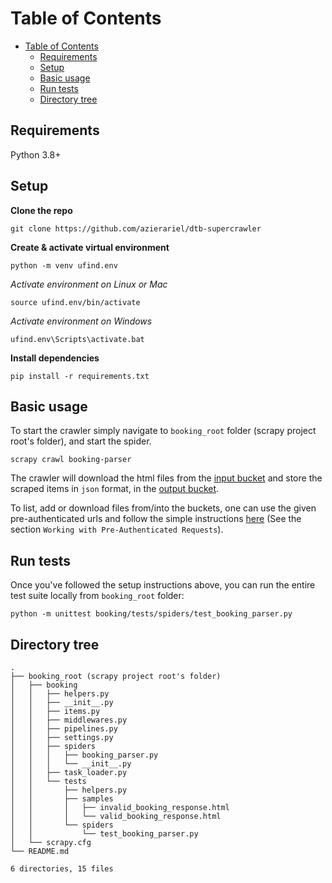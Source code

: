 # Table of Contents

- [Table of Contents](#table-of-contents)
  - [Requirements](#requirements)
  - [Setup](#setup)
  - [Basic usage](#basic-usage)
  - [Run tests](#run-tests)
  - [Directory tree](#directory-tree)

## Requirements

Python 3.8+


## Setup

**Clone the repo**
    
    git clone https://github.com/azierariel/dtb-supercrawler

**Create & activate virtual environment**

    python -m venv ufind.env

*Activate environment on Linux or Mac*

    source ufind.env/bin/activate

*Activate environment on Windows*

    ufind.env\Scripts\activate.bat

**Install dependencies**

    pip install -r requirements.txt

## Basic usage

To start the crawler simply navigate to `booking_root` folder (scrapy project root's folder), and start the spider.

    scrapy crawl booking-parser

The crawler will download the html files from the [input bucket](https://objectstorage.eu-frankfurt-1.oraclecloud.com/p/HKPwyExBxajwCV6gO1UrXpYaviWXWcvXHRsh6P8t0q5apdb3ze-a63S_M7PhmaqR/n/frexf2i6jjbf/b/booking/o/) and store the scraped items in `json` format, in the [output bucket](https://objectstorage.eu-frankfurt-1.oraclecloud.com/p/L1Ls5t1H4WaIzg-Yno5lQZeYPjUVHgnc-vliGuq1fifElSTpgMYu9uH3HbMuG_G8/n/frexf2i6jjbf/b/booking-items/o/).

To list, add or download files from/into the buckets, one can use the given pre-authenticated urls and follow the simple instructions [here](https://docs.oracle.com/en-us/iaas/Content/Object/Tasks/usingpreauthenticatedrequests.htm) (See the section `Working with Pre-Authenticated Requests`).

## Run tests

Once you've followed the setup instructions above, you can run the entire test suite locally from `booking_root` folder:

    python -m unittest booking/tests/spiders/test_booking_parser.py



## Directory tree

    .
    ├── booking_root (scrapy project root's folder)
    │   ├── booking
    │   │   ├── helpers.py
    │   │   ├── __init__.py
    │   │   ├── items.py
    │   │   ├── middlewares.py
    │   │   ├── pipelines.py
    │   │   ├── settings.py
    │   │   ├── spiders
    │   │   │   ├── booking_parser.py
    │   │   │   └── __init__.py
    │   │   ├── task_loader.py
    │   │   └── tests
    │   │       ├── helpers.py
    │   │       ├── samples
    │   │       │   ├── invalid_booking_response.html
    │   │       │   └── valid_booking_response.html
    │   │       └── spiders
    │   │           └── test_booking_parser.py
    │   └── scrapy.cfg
    └── README.md

    6 directories, 15 files
